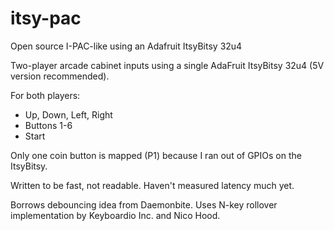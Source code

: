 # itsy-pac
Open source I-PAC-like using an Adafruit ItsyBitsy 32u4

Two-player arcade cabinet inputs using a single AdaFruit ItsyBitsy 32u4 (5V version recommended).

For both players:
- Up, Down, Left, Right
- Buttons 1-6
- Start

Only one coin button is mapped (P1) because I ran out of GPIOs on the ItsyBitsy.

Written to be fast, not readable.
Haven't measured latency much yet.

Borrows debouncing idea from Daemonbite.
Uses N-key rollover implementation by Keyboardio Inc. and Nico Hood.
